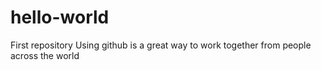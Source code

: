 # hello-world
First repository
Using github is a great way to work together from people across the world
